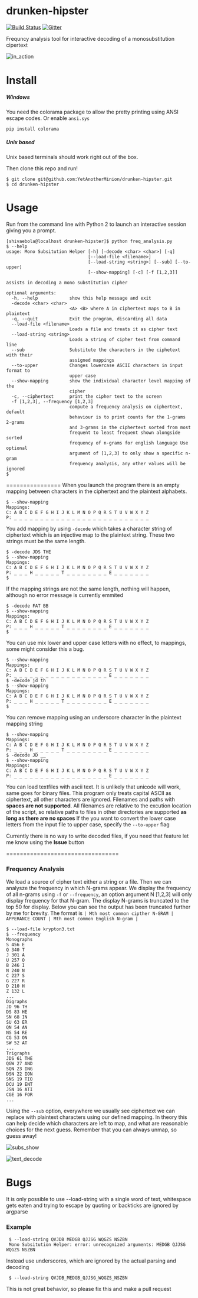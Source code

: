# drunken-hipster
[![Build Status](https://travis-ci.org/YetAnotherMinion/drunken-hipster.svg?branch=master)](https://travis-ci.org/YetAnotherMinion/drunken-hipster) [![Gitter](https://badges.gitter.im/Join%20Chat.svg)](https://gitter.im/YetAnotherMinion/drunken-hipster?utm_source=badge&utm_medium=badge&utm_campaign=pr-badge)

Frequncy analysis tool for interactive decoding of a monosubstitution cipertext

![in_action](https://cloud.githubusercontent.com/assets/8005290/8488462/b3fd5516-20e0-11e5-946b-ef3f39f9ad85.png)

# Install
##### Windows
You need the colorama package to allow the pretty printing using ANSI escape codes. Or enable `ansi.sys`

	pip install colorama

##### Unix based
Unix based terminals should work right out of the box.

Then clone this repo and run!

	$ git clone git@github.com:YetAnotherMinion/drunken-hipster.git
	$ cd drunken-hipster

# Usage
Run from the command line with Python 2 to launch an interactive session giving you a prompt.

   	[shivaebola@localhost drunken-hipster]$ python freq_analysis.py 
   	$ --help
   	usage: Mono Subsitution Helper [-h] [-decode <char> <char>] [-q]
	                               [--load-file <filename>]
	                               [--load-string <string>] [--sub] [--to-upper]
	                               [--show-mapping] [-c] [-f [1,2,3]]
	
	assists in decoding a mono substitution cipher
	
	optional arguments:
	  -h, --help            show this help message and exit
	  -decode <char> <char>
	                        <A> <B> where A in ciphertext maps to B in plaintext
	  -q, --quit            Exit the program, discarding all data
	  --load-file <filename>
	                        Loads a file and treats it as cipher text
	  --load-string <string>
	                        Loads a string of cipher text from command line
	  --sub                 Substitute the characters in the ciphetext with their
	                        assigned mappings
	  --to-upper            Changes lowercase ASCII characters in input format to
	                        upper case
	  --show-mapping        show the individual character level mapping of the
	                        cipher
	  -c, --ciphertext      print the cipher text to the screen
	  -f [1,2,3], --frequency [1,2,3]
	                        compute a frequency analysis on ciphertext, default
	                        behaviour is to print counts for the 1-grams 2-grams
	                        and 3-grams in the ciphertext sorted from most
	                        frequent to least frequent shown alongside sorted
	                        frequency of n-grams for english language Use optional
	                        argument of [1,2,3] to only show a specific n-gram
	                        frequency analysis, any other values will be ignored
	$ 

================
When you launch the program there is an empty mapping between characters in the ciphertext and the plaintext alphabets.

	$ --show-mapping
	Mappings:
	C: A B C D E F G H I J K L M N O P Q R S T U V W X Y Z
	P: _ _ _ _ _ _ _ _ _ _ _ _ _ _ _ _ _ _ _ _ _ _ _ _ _ _
	
You add mapping by using `-decode` which takes a character string of ciphertext which is an injective map to the
plaintext string. These two strings must be the same length.

	$ -decode JDS THE
	$ --show-mapping
	Mappings:
	C: A B C D E F G H I J K L M N O P Q R S T U V W X Y Z
	P: _ _ _ H _ _ _ _ _ T _ _ _ _ _ _ _ _ E _ _ _ _ _ _ _
	$   

If the mapping strings are not the same length, nothing will happen, although no error message is currently emmited

	$ -decode FAT BB
	$ --show-mapping
	Mappings:
	C: A B C D E F G H I J K L M N O P Q R S T U V W X Y Z
	P: _ _ _ H _ _ _ _ _ T _ _ _ _ _ _ _ _ E _ _ _ _ _ _ _
	$ 

You can use mix lower and upper case letters with no effect, to mappings, some might consider this a bug.

	$ --show-mapping
	Mappings:
	C: A B C D E F G H I J K L M N O P Q R S T U V W X Y Z
	P: _ _ _ _ _ _ _ _ _ _ _ _ _ _ _ _ _ _ E _ _ _ _ _ _ _
	$ -decode jd th
	$ --show-mapping
	Mappings:
	C: A B C D E F G H I J K L M N O P Q R S T U V W X Y Z
	P: _ _ _ H _ _ _ _ _ T _ _ _ _ _ _ _ _ E _ _ _ _ _ _ _
	$ 
You can remove mapping using an underscore character in the plaintext mapping string

	$ --show-mapping
	Mappings:
	C: A B C D E F G H I J K L M N O P Q R S T U V W X Y Z
	P: _ _ _ H _ _ _ _ _ T _ _ _ _ _ _ _ _ E _ _ _ _ _ _ _
	$ -decode JD __
	$ --show-mapping
	Mappings:
	C: A B C D E F G H I J K L M N O P Q R S T U V W X Y Z
	P: _ _ _ _ _ _ _ _ _ _ _ _ _ _ _ _ _ _ E _ _ _ _ _ _ _

You can load textfiles with ascii text. It is unlikely that unicode will work, same goes for binary files. 
This program only treats capital ASCII as  ciphertext, all other characters are ignored. 
Filenames and paths with **spaces are not supported**.
All filenames are relative to the excution location of the script, so relative paths to 
files in other directories are supported **as long as there are no spaces** If the you want to convert the lower 
case letters from the input file to upper case, specify the `--to-upper` flag


Currently there is no way to write decoded files, if you need that feature let me know using the **Issue** button

=================================
### Frequency Analysis
We load a source of cipher text either a string or a file. Then we can analysze the frequency in which N-grams appear.
We display the frequency of all n-grams using `-f` or `--frequency`, an option argument N [1,2,3] will only display frequency for that N-gram. The display N-grams is truncated to the top 50 for display. Below you can see the output has been truncated further by me for brevity. The format is `| Mth most common cipther N-GRAM | APPERANCE COUNT | Mth most common English N-gram |`
	
	$ --load-file krypton3.txt
	$ --frequency 
	Monographs
	S 456 E
	Q 340 T
	J 301 A
	U 257 O
	B 246 I
	N 240 N
	C 227 S
	G 227 R
	D 210 H
	Z 132 L
	...
	Digraphs
	JD 96 TH
	DS 83 HE
	SN 68 IN
	SU 63 ER
	QN 54 AN
	NS 54 RE
	CG 53 ON
	SW 52 AT
	...
	Trigraphs
	JDS 61 THE
	QGW 27 AND
	SQN 23 ING
	DSN 22 ION
	SNS 19 TIO
	DCU 19 ENT
	JSN 16 ATI
	CGE 16 FOR
	...

Using the `--sub` option, everywhere we usually see ciphertext we can replace with plaintext characters using our defined mapping. In theory this can help decide which characters are left to map, and what are reasonable choices for the next guess. Remember that you can always unmap, so guess away!


![subs_show](https://cloud.githubusercontent.com/assets/8005290/8484960/80d76ec8-20c8-11e5-93bf-63cf5a8f38d5.png)

![text_decode](https://cloud.githubusercontent.com/assets/8005290/8485456/b9e66a2c-20cb-11e5-8bc9-dd76703615b3.png)

# Bugs
It is only possible to use --load-string with a single word of text, whitespace gets eaten
and trying to escape by quoting or backticks are ignored by argparse
### Example
     $ --load-string QVJDB MEDGB QJJSG WQGZS NSZBN
     Mono Subsitution Helper: error: unrecognized arguments: MEDGB QJJSG WQGZS NSZBN

Instead use underscores, which are ignored by the actual parsing and decoding

	 $ --load-string QVJDB_MEDGB_QJJSG_WQGZS_NSZBN

This is not great behavior, so please fix this and make a pull request

